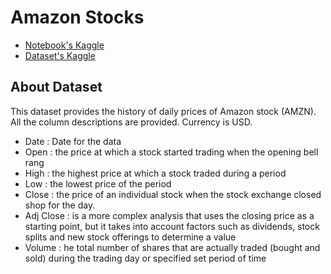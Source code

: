 # Amazon Stocks

- [Notebook's Kaggle](https://www.kaggle.com/d4rklucif3r/amazon-stock-prediction-plotly-luciferml-100)
- [Dataset's Kaggle](https://www.kaggle.com/varpit94/amazon-stock-data)

## About Dataset

This dataset provides the history of daily prices of Amazon stock (AMZN). All the column descriptions are provided. Currency is USD.

- Date : Date for the data
- Open : the price at which a stock started trading when the opening bell rang
- High : the highest price at which a stock traded during a period
- Low : the lowest price of the period
- Close : the price of an individual stock when the stock exchange closed shop for the day.
- Adj Close : is a more complex analysis that uses the closing price as a starting point, but it takes into account factors such as dividends, stock splits and new stock offerings to determine a value
- Volume : he total number of shares that are actually traded (bought and sold) during the trading day or specified set period of time
